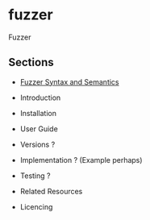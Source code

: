 fuzzer
======

Fuzzer

Sections
--------

* [Fuzzer Syntax and Semantics](https://github.com/umeding/fuzzer/blob/master/doc/sections/syntax.md)

* Introduction
* Installation
* User Guide
* Versions ?
* Implementation ? (Example perhaps)
* Testing ?
* Related Resources
* Licencing
